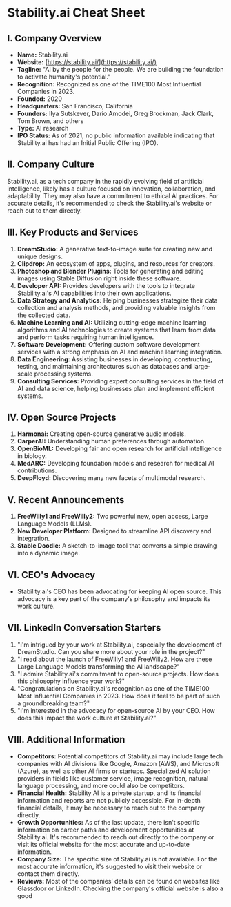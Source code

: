 # Stability.ai Cheat Sheet

## I. Company Overview
- **Name:** Stability.ai
- **Website:** [https://stability.ai/](https://stability.ai/)
- **Tagline:** "AI by the people for the people. We are building the foundation to activate humanity's potential."
- **Recognition:** Recognized as one of the TIME100 Most Influential Companies in 2023.
- **Founded:** 2020
- **Headquarters:** San Francisco, California
- **Founders:** Ilya Sutskever, Dario Amodei, Greg Brockman, Jack Clark, Tom Brown, and others
- **Type:** AI research
- **IPO Status:** As of 2021, no public information available indicating that Stability.ai has had an Initial Public Offering (IPO).

## II. Company Culture
Stability.ai, as a tech company in the rapidly evolving field of artificial intelligence, likely has a culture focused on innovation, collaboration, and adaptability. They may also have a commitment to ethical AI practices. For accurate details, it's recommended to check the Stability.ai's website or reach out to them directly.

## III. Key Products and Services
1. **DreamStudio:** A generative text-to-image suite for creating new and unique designs.
2. **Clipdrop:** An ecosystem of apps, plugins, and resources for creators.
3. **Photoshop and Blender Plugins:** Tools for generating and editing images using Stable Diffusion right inside these software.
4. **Developer API:** Provides developers with the tools to integrate Stability.ai's AI capabilities into their own applications.
5. **Data Strategy and Analytics:** Helping businesses strategize their data collection and analysis methods, and providing valuable insights from the collected data.
6. **Machine Learning and AI:** Utilizing cutting-edge machine learning algorithms and AI technologies to create systems that learn from data and perform tasks requiring human intelligence.
7. **Software Development:** Offering custom software development services with a strong emphasis on AI and machine learning integration.
8. **Data Engineering:** Assisting businesses in developing, constructing, testing, and maintaining architectures such as databases and large-scale processing systems.
9. **Consulting Services:** Providing expert consulting services in the field of AI and data science, helping businesses plan and implement efficient systems.

## IV. Open Source Projects
1. **Harmonai:** Creating open-source generative audio models.
2. **CarperAI:** Understanding human preferences through automation.
3. **OpenBioML:** Developing fair and open research for artificial intelligence in biology.
4. **MedARC:** Developing foundation models and research for medical AI contributions.
5. **DeepFloyd:** Discovering many new facets of multimodal research.

## V. Recent Announcements
1. **FreeWilly1 and FreeWilly2:** Two powerful new, open access, Large Language Models (LLMs).
2. **New Developer Platform:** Designed to streamline API discovery and integration.
3. **Stable Doodle:** A sketch-to-image tool that converts a simple drawing into a dynamic image.

## VI. CEO's Advocacy
- Stability.ai's CEO has been advocating for keeping AI open source. This advocacy is a key part of the company's philosophy and impacts its work culture.

## VII. LinkedIn Conversation Starters
1. "I'm intrigued by your work at Stability.ai, especially the development of DreamStudio. Can you share more about your role in the project?"
2. "I read about the launch of FreeWilly1 and FreeWilly2. How are these Large Language Models transforming the AI landscape?"
3. "I admire Stability.ai's commitment to open-source projects. How does this philosophy influence your work?"
4. "Congratulations on Stability.ai's recognition as one of the TIME100 Most Influential Companies in 2023. How does it feel to be part of such a groundbreaking team?"
5. "I'm interested in the advocacy for open-source AI by your CEO. How does this impact the work culture at Stability.ai?"

## VIII. Additional Information
- **Competitors:** Potential competitors of Stability.ai may include large tech companies with AI divisions like Google, Amazon (AWS), and Microsoft (Azure), as well as other AI firms or startups. Specialized AI solution providers in fields like customer service, image recognition, natural language processing, and more could also be competitors.
- **Financial Health:** Stability AI is a private startup, and its financial information and reports are not publicly accessible. For in-depth financial details, it may be necessary to reach out to the company directly.
- **Growth Opportunities:** As of the last update, there isn't specific information on career paths and development opportunities at Stability.ai. It's recommended to reach out directly to the company or visit its official website for the most accurate and up-to-date information.
- **Company Size:** The specific size of Stability.ai is not available. For the most accurate information, it's suggested to visit their website or contact them directly.
- **Reviews:** Most of the companies’ details can be found on websites like Glassdoor or LinkedIn. Checking the company's official website is also a good
